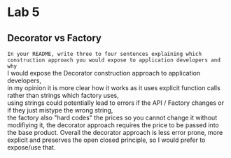 # Lab 5 
## Decorator vs Factory
```In your README, write three to four sentences explaining which construction approach you would expose to application developers and why```  
I would expose the Decorator construction approach to application developers,  
in my opinion it is more clear how it works as it uses explicit function calls rather than strings which factory uses,  
using strings could potentially lead to errors if the API / Factory changes or if they just mistype the wrong string,  
the factory also "hard codes" the prices so you cannot change it without modifiying it, the decorator approach requires the price
to be passed into the base product.
Overall the decorator approach is less error prone, more explicit and preserves the open closed principle, so I would prefer to expose/use that.  


